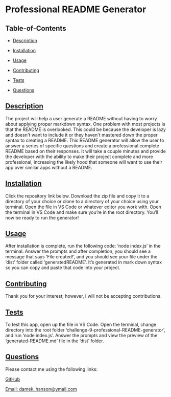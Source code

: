   # Professional README Generator
  
   
  ## Table-of-Contents
  * [Description](#description)
  * [Installation](#installation)
  * [Usage](#usage)
   
  * [Contributing](#contributing)
  * [Tests](#tests)
  * [Questions](#questions)
  
  ## [Description](#table-of-contents)
  The project will help a user generate a README without having to worry about applying proper markdown syntax.
  One problem with most projects is that the README is overlooked. This could be because the developer is lazy and doesn't want to include it or they haven't mastered down the proper syntax to creating a README.
  This README generator will allow the user to answer a series of specific questions and create a professional complete README based on their responses. It will take a couple minutes and provide the developer with the ability to make their project complete and more professional, increasing the likely hood that someone will want to use their app over similar apps without a README.
  ## [Installation](#table-of-contents)
  Click the repository link below. Download the zip file and copy it to a directory of your choice or clone to a directory of your choice using your terminal. Open the file in VS Code or whatever editor you work with. Open the terminal in VS Code and make sure you’re in the root directory. You’ll now be ready to run the generator!
  ## [Usage](#table-of-contents)
  After installation is complete, run the following code: ‘node index.js’ in the terminal. Answer the prompts and after completion, you should see a message that says ‘File created!’, and you should see your file under the ‘dist’ folder called ‘generatedREADME’. It’s generated in mark down syntax so you can copy and paste that code into your project.
  
   
  ## [Contributing](#table-of-contents)
  
  
 Thank you for your interest; however, I will not be accepting contributions.
   
  ## [Tests](#table-of-contents)
  To test this app, open up the file in VS Code. Open the terminal, change directory into the root folder ‘challenge-9-professional-README-generator’, and run ‘node index.js’. Answer the prompts and view the preview of the ‘generated-README.md’ file in the ‘dist’ folder.
  ## [Questions](#table-of-contents)
  Please contact me using the following links:
  
  [GitHub](https://github.com/Damek-H)
  
  [Email: damek_hanson@ymail.com](mailto:damek_hanson@ymail.com)
